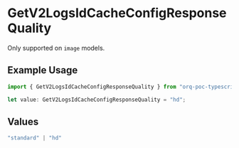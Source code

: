 # GetV2LogsIdCacheConfigResponseQuality

Only supported on `image` models.

## Example Usage

```typescript
import { GetV2LogsIdCacheConfigResponseQuality } from "orq-poc-typescript-multi-env-version/models/operations";

let value: GetV2LogsIdCacheConfigResponseQuality = "hd";
```

## Values

```typescript
"standard" | "hd"
```